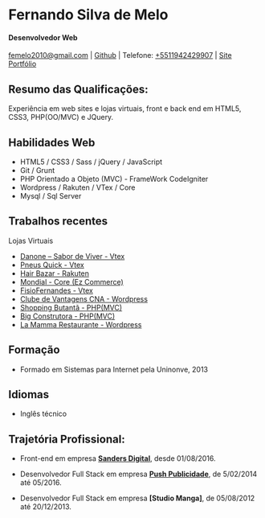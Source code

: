 # Fernando Silva de Melo

#### Desenvolvedor Web

[femelo2010@gmail.com](mailto:femelo2010@gmail.com) | [Github](http://github.com/fernando-s-melo) | Telefone: [+5511942429907](tel:+5511942429907) | [Site Portfólio](http://fs2digital.com.br/fernando_melo)



## Resumo das Qualificações:

Experiência em web sites e lojas virtuais, front e back end em HTML5, CSS3, PHP(OO/MVC) e JQuery.

## Habilidades Web

*   HTML5 / CSS3 / Sass / jQuery / JavaScript
*   Git / Grunt 
*   PHP Orientado a Objeto (MVC) - FrameWork CodeIgniter
*   Wordpress / Rakuten / VTex / Core
*   Mysql / Sql Server

## Trabalhos recentes
Lojas Virtuais
* [Danone – Sabor de Viver - Vtex](http://www.sabordeviver.com.br/)
* [Pneus Quick - Vtex](http://www.pneusquick.com.br/)
* [Hair Bazar - Rakuten](http://hairbazar.com.br/)
* [Mondial - Core (Ez Commerce)](http://loja.mondialline.com.br/)
* [FisioFernandes - Vtex](https://www.fisiofernandes.com.br/)
* [Clube de Vantagens CNA - Wordpress](http://www.clubedevantagenscna.com.br/)
* [Shopping Butantã - PHP(MVC)](http://www.butantashopping.com.br/)
* [Big Construtora - PHP(MVC)](http://www.bigconstutora.com.br/)
* [La Mamma Restaurante - Wordpress](http://www.lamamma.com.br/)

## Formação

 * Formado em Sistemas para Internet pela Uninonve, 2013

## Idiomas

* Inglês técnico

## Trajetória Profissional:
 
* Front-end em empresa **[Sanders Digital]( http://www.sandersdigital.com.br/)**, desde 01/08/2016.

* Desenvolvedor Full Stack em empresa **[Push Publicidade]( http://www.push.ag/)**, de 5/02/2014 até 05/2016.

* Desenvolvedor Full Stack em empresa **[Studio Manga]**, de 05/08/2012 até 20/12/2013.